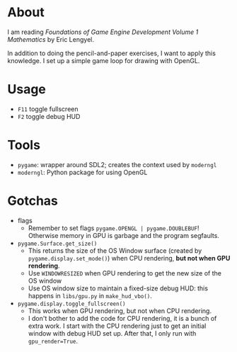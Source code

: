 # About

I am reading *Foundations of Game Engine Development Volume 1 Mathematics* by Eric Lengyel.

In addition to doing the pencil-and-paper exercises, I want to apply this
knowledge. I set up a simple game loop for drawing with OpenGL.

# Usage

* `F11` toggle fullscreen
* `F2` toggle debug HUD

# Tools

* `pygame`: wrapper around SDL2; creates the context used by `moderngl`
* `moderngl`: Python package for using OpenGL

# Gotchas

* flags
  * Remember to set flags `pygame.OPENGL | pygame.DOUBLEBUF`! Otherwise memory
    in GPU is garbage and the program segfaults.
* `pygame.Surface.get_size()`
  * This returns the size of the OS Window surface (created by
    `pygame.display.set_mode()`) when CPU rendering, **but not when GPU
    rendering**.
  * Use `WINDOWRESIZED` when GPU rendering to get the new size of the OS window
  * Use OS window size to maintain a fixed-size debug HUD: this happens in
    `libs/gpu.py` in `make_hud_vbo()`.
* `pygame.display.toggle_fullscreen()`
  * This works when GPU rendering, but not when CPU rendering.
  * I don't bother to add the code for CPU rendering, it is a bunch of extra
    work. I start with the CPU rendering just to get an initial window with
    debug HUD set up. After that, I only run with `gpu_render=True`.
